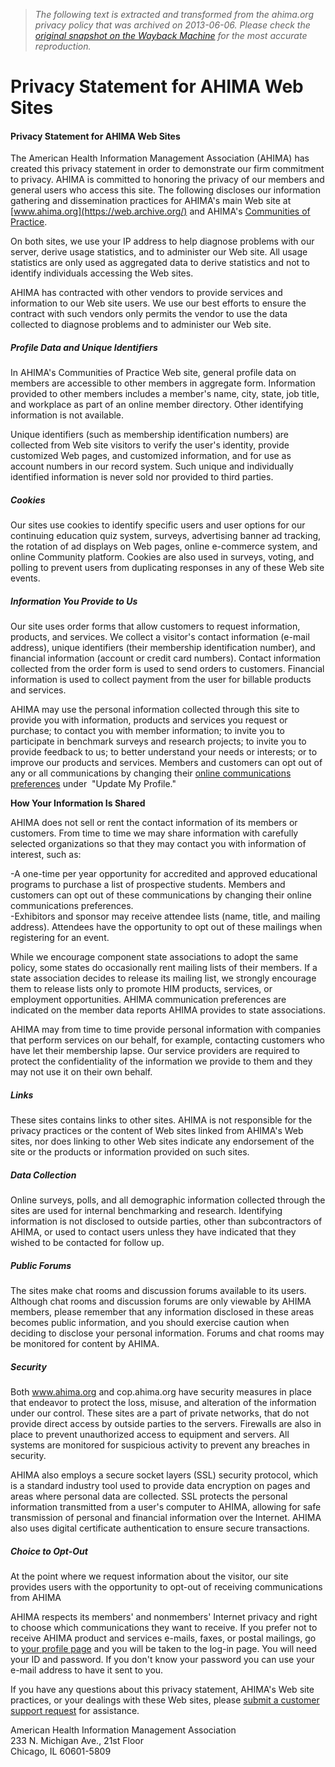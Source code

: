 > *The following text is extracted and transformed from the ahima.org privacy policy that was archived on 2013-06-06. Please check the [original snapshot on the Wayback Machine](https://web.archive.org/web/20130606202326id_/http%3A//ahima.org/about/privacy.aspx) for the most accurate reproduction.*

# Privacy Statement for AHIMA Web Sites

  


#### Privacy Statement for AHIMA Web Sites

The American Health Information Management Association (AHIMA) has created this privacy statement in order to demonstrate our firm commitment to privacy. AHIMA is committed to honoring the privacy of our members and general users who access this site. The following discloses our information gathering and dissemination practices for AHIMA's main Web site at [www.ahima.org](https://web.archive.org/) and AHIMA's [Communities of Practice](http://secure.ahima.org/login/TransferPage.aspx?AppletId=Communities%20of%20Practice).

On both sites, we use your IP address to help diagnose problems with our server, derive usage statistics, and to administer our Web site. All usage statistics are only used as aggregated data to derive statistics and not to identify individuals accessing the Web sites. 

AHIMA has contracted with other vendors to provide services and information to our Web site users. We use our best efforts to ensure the contract with such vendors only permits the vendor to use the data collected to diagnose problems and to administer our Web site.

##### Profile Data and Unique Identifiers

In AHIMA's Communities of Practice Web site, general profile data on members are accessible to other members in aggregate form. Information provided to other members includes a member's name, city, state, job title, and workplace as part of an online member directory. Other identifying information is not available.

Unique identifiers (such as membership identification numbers) are collected from Web site visitors to verify the user's identity, provide customized Web pages, and customized information, and for use as account numbers in our record system. Such unique and individually identified information is never sold nor provided to third parties.  


##### Cookies

Our sites use cookies to identify specific users and user options for our continuing education quiz system, surveys, advertising banner ad tracking, the rotation of ad displays on Web pages, online e-commerce system, and online Community platform. Cookies are also used in surveys, voting, and polling to prevent users from duplicating responses in any of these Web site events. 

##### Information You Provide to Us 

Our site uses order forms that allow customers to request information, products, and services. We collect a visitor's contact information (e-mail address), unique identifiers (their membership identification number), and financial information (account or credit card numbers). Contact information collected from the order form is used to send orders to customers. Financial information is used to collect payment from the user for billable products and services.

AHIMA may use the personal information collected through this site to provide you with information, products and services you request or purchase; to contact you with member information; to invite you to participate in benchmark surveys and research projects; to invite you to provide feedback to us; to better understand your needs or interests; or to improve our products and services. Members and customers can opt out of any or all communications by changing their [online communications preferences](https://secure.ahima.org/Profile/CommunicationPreferences.aspx) under  "Update My Profile."

**How Your Information Is Shared**

AHIMA does not sell or rent the contact information of its members or customers. From time to time we may share information with carefully selected organizations so that they may contact you with information of interest, such as:

-A one-time per year opportunity for accredited and approved educational programs to purchase a list of prospective students. Members and customers can opt out of these communications by changing their online communications preferences.  
-Exhibitors and sponsor may receive attendee lists (name, title, and mailing address). Attendees have the opportunity to opt out of these mailings when registering for an event. 

  
While we encourage component state associations to adopt the same policy, some states do occasionally rent mailing lists of their members. If a state association decides to release its mailing list, we strongly encourage them to release lists only to promote HIM products, services, or employment opportunities. AHIMA communication preferences are indicated on the member data reports AHIMA provides to state associations.

  
AHIMA may from time to time provide personal information with companies that perform services on our behalf, for example, contacting customers who have let their membership lapse. Our service providers are required to protect the confidentiality of the information we provide to them and they may not use it on their own behalf.  


##### Links

These sites contains links to other sites. AHIMA is not responsible for the privacy practices or the content of Web sites linked from AHIMA's Web sites, nor does linking to other Web sites indicate any endorsement of the site or the products or information provided on such sites.

##### Data Collection

Online surveys, polls, and all demographic information collected through the sites are used for internal benchmarking and research. Identifying information is not disclosed to outside parties, other than subcontractors of AHIMA, or used to contact users unless they have indicated that they wished to be contacted for follow up.

##### Public Forums

The sites make chat rooms and discussion forums available to its users. Although chat rooms and discussion forums are only viewable by AHIMA members, please remember that any information disclosed in these areas becomes public information, and you should exercise caution when deciding to disclose your personal information. Forums and chat rooms may be monitored for content by AHIMA.

##### Security

Both www.ahima.org and cop.ahima.org have security measures in place that endeavor to protect the loss, misuse, and alteration of the information under our control. These sites are a part of private networks, that do not provide direct access by outside parties to the servers. Firewalls are also in place to prevent unauthorized access to equipment and servers. All systems are monitored for suspicious activity to prevent any breaches in security. 

AHIMA also employs a secure socket layers (SSL) security protocol, which is a standard industry tool used to provide data encryption on pages and areas where personal data are collected. SSL protects the personal information transmitted from a user's computer to AHIMA, allowing for safe transmission of personal and financial information over the Internet. AHIMA also uses digital certificate authentication to ensure secure transactions.

##### Choice to Opt-Out

At the point where we request information about the visitor, our site provides users with the opportunity to opt-out of receiving communications from AHIMA

AHIMA respects its members' and nonmembers' Internet privacy and right to choose which communications they want to receive. If you prefer not to receive AHIMA product and services e-mails, faxes, or postal mailings, go to [your profile page](https://secure.ahima.org/Profile/CommunicationPreferences.aspx) and you will be taken to the log-in page. You will need your ID and password. If you don't know your password you can use your e-mail address to have it sent to you.

If you have any questions about this privacy statement, AHIMA's Web site practices, or your dealings with these Web sites, please [submit a customer support request](https://secure.ahima.org/contact/contact.aspx) for assistance.

American Health Information Management Association  
233 N. Michigan Ave., 21st Floor  
Chicago, IL 60601-5809  

